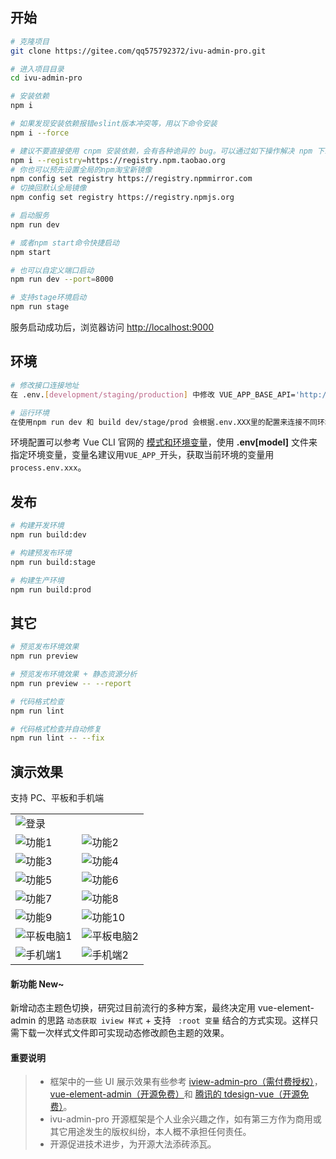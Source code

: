## 开始

```bash
# 克隆项目
git clone https://gitee.com/qq575792372/ivu-admin-pro.git

# 进入项目目录
cd ivu-admin-pro

# 安装依赖
npm i

# 如果发现安装依赖报错eslint版本冲突等，用以下命令安装
npm i --force

# 建议不要直接使用 cnpm 安装依赖，会有各种诡异的 bug。可以通过如下操作解决 npm 下载速度慢的问题
npm i --registry=https://registry.npm.taobao.org
# 你也可以预先设置全局的npm淘宝新镜像
npm config set registry https://registry.npmmirror.com
# 切换回默认全局镜像
npm config set registry https://registry.npmjs.org

# 启动服务
npm run dev

# 或者npm start命令快捷启动
npm start

# 也可以自定义端口启动
npm run dev --port=8000

# 支持stage环境启动
npm run stage
```

服务启动成功后，浏览器访问 [http://localhost:9000](http://localhost:9000)

## 环境

```bash
# 修改接口连接地址
在 .env.[development/staging/production] 中修改 VUE_APP_BASE_API='http://接口地址'

# 运行环境
在使用npm run dev 和 build dev/stage/prod 会根据.env.XXX里的配置来连接不同环境的接口地址
```

环境配置可以参考 Vue CLI 官网的 [模式和环境变量](https://cli.vuejs.org/zh/guide/mode-and-env.html)，使用 **.env[model]** 文件来指定环境变量，变量名建议用`VUE_APP_`开头，获取当前环境的变量用 `process.env.xxx`。

## 发布

```bash
# 构建开发环境
npm run build:dev

# 构建预发布环境
npm run build:stage

# 构建生产环境
npm run build:prod
```

## 其它

```bash
# 预览发布环境效果
npm run preview

# 预览发布环境效果 + 静态资源分析
npm run preview -- --report

# 代码格式检查
npm run lint

# 代码格式检查并自动修复
npm run lint -- --fix
```

## 演示效果

支持 PC、平板和手机端

<table>
    <tr>
        <td colspan="2"><img alt="登录" src="https://gitee.com/qq575792372/project-images/raw/master/ivu-admin-pro/login.png"/></td>
    </tr>
    <tr>
        <td><img alt="功能1" src="https://gitee.com/qq575792372/project-images/raw/master/ivu-admin-pro/1.png"/></td>
        <td><img alt="功能2" src="https://gitee.com/qq575792372/project-images/raw/master/ivu-admin-pro/2.png"/></td>
    </tr>
    <tr>
        <td><img alt="功能3" src="https://gitee.com/qq575792372/project-images/raw/master/ivu-admin-pro/3.png"/></td>
        <td><img alt="功能4" src="https://gitee.com/qq575792372/project-images/raw/master/ivu-admin-pro/4.png"/></td>
    </tr>
     <tr>
        <td><img alt="功能5" src="https://gitee.com/qq575792372/project-images/raw/master/ivu-admin-pro/5.png"/></td>
        <td><img alt="功能6" src="https://gitee.com/qq575792372/project-images/raw/master/ivu-admin-pro/6.png"/></td>
    </tr>
     <tr>
        <td><img alt="功能7" src="https://gitee.com/qq575792372/project-images/raw/master/ivu-admin-pro/7.png"/></td>
        <td><img alt="功能8" src="https://gitee.com/qq575792372/project-images/raw/master/ivu-admin-pro/8.png"/></td>
    </tr>
     <tr>
        <td><img alt="功能9" src="https://gitee.com/qq575792372/project-images/raw/master/ivu-admin-pro/9.png"/></td>
        <td><img alt="功能10" src="https://gitee.com/qq575792372/project-images/raw/master/ivu-admin-pro/10.png"/></td>
    </tr>
     <tr>
        <td><img alt="平板电脑1" src="https://gitee.com/qq575792372/project-images/raw/master/ivu-admin-pro/pad-1.png"/></td>
        <td><img alt="平板电脑2" src="https://gitee.com/qq575792372/project-images/raw/master/ivu-admin-pro/pad-2.png"/></td>
    </tr>
     <tr>
        <td><img alt="手机端1" src="https://gitee.com/qq575792372/project-images/raw/master/ivu-admin-pro/mobile-1.png"/></td>
        <td><img alt="手机端2" src="https://gitee.com/qq575792372/project-images/raw/master/ivu-admin-pro/mobile-2.png"/></td>
    </tr>
</table>

#### 新功能 New~

新增动态主题色切换，研究过目前流行的多种方案，最终决定用 vue-element-admin 的思路 `动态获取 iview 样式` + 支持 ` :root 变量` 结合的方式实现。这样只需下载一次样式文件即可实现动态修改颜色主题的效果。

#### 重要说明

> - 框架中的一些 UI 展示效果有些参考 [iview-admin-pro（需付费授权）](https://pro.iviewui.com/admin-pro/introduce)，[vue-element-admin（开源免费）](https://panjiachen.gitee.io/vue-element-admin-site/zh/guide/)和 [腾讯的 tdesign-vue（开源免费）](https://tdesign.tencent.com/starter/)。
> - ivu-admin-pro 开源框架是个人业余兴趣之作，如有第三方作为商用或其它用途发生的版权纠纷，本人概不承担任何责任。
> - 开源促进技术进步，为开源大法添砖添瓦。
